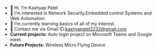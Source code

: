 - 👋 Hi, I’m Kashyap Patel
- 👀 I’m interested in Network Security,Embedded control Systems and Web Automation.
- 🌱 I’m currently learning basics of all of my interest.
- 💞️ Contact me via Gmail ID:kashyapatel2232@gmail.com
- **Current projects:** Auto login project on Microsoft Teams and Google meet.
- **Future Projects:** Wireless Micro Flying Device


<!---
KashyapPatel2232/KashyapPatel2232 is a ✨ special ✨ repository because its `README.md` (this file) appears on your GitHub profile.
You can click the Preview link to take a look at your changes.
--->
